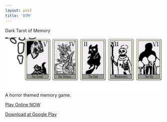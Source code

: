 ```yaml
---
layout: post
title: 'DTM'
---
```

  
Dark Tarot of Memory  
  
![](/assets/img/games/game-2/example1.png)  
A horror themed memory game.  
  
[Play Online NOW](https://marcelomesmo.itch.io/dark-tarot-of-memory)   
   
[Download at Google Play](https://play.google.com/store/apps/details?id=com.tapiocastudio.dtm)  
